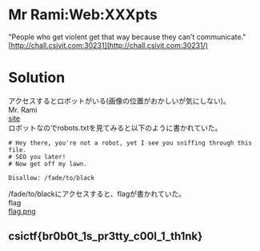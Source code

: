 # Mr Rami:Web:XXXpts<!--XXX-->
"People who get violent get that way because they can’t communicate."  
[http://chall.csivit.com:30231](http://chall.csivit.com:30231/)  

# Solution
アクセスするとロボットがいる(画像の位置がおかしいが気にしない)。  
Mr. Rami  
[site](site/site.png)  
ロボットなのでrobots.txtを見てみると以下のように書かれていた。  
```text
# Hey there, you're not a robot, yet I see you sniffing through this file.
# SEO you later!
# Now get off my lawn.

Disallow: /fade/to/black
```
/fade/to/blackにアクセスすると、flagが書かれていた。  
flag  
[flag.png](site/flag.png)  

## csictf{br0b0t_1s_pr3tty_c00l_1_th1nk}